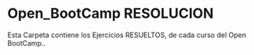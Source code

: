 # Open_BootCamp RESOLUCION
Esta Carpeta contiene los Ejercicios RESUELTOS, de cada curso del Open BootCamp..
